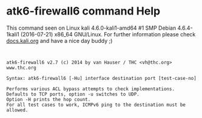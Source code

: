 # atk6-firewall6 command Help

 This command seen on Linux kali 4.6.0-kali1-amd64 #1 SMP Debian 4.6.4-1kali1 (2016-07-21) x86_64 GNU/Linux. For further information please check [docs.kali.org](docs.kali.org) and have a nice day buddy ;) 

~~~


atk6-firewall6 v2.7 (c) 2014 by van Hauser / THC <vh@thc.org> www.thc.org

Syntax: atk6-firewall6 [-Hu] interface destination port [test-case-no]

Performs various ACL bypass attempts to check implementations.
Defaults to TCP ports, option -u switches to UDP.
Option -H prints the hop count.
For all test cases to work, ICMPv6 ping to the destination must be allowed.

~~~
